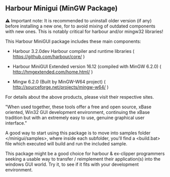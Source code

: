 Harbour Minigui (MinGW Package)
-------------------------------

:warning: Important note: It is recommended to uninstall older version (if any) 
before installing a new one, for to avoid mixing of outdated components 
with new ones. This is notably critical for harbour and/or mingw32 libraries!

This Harbour MiniGUI package includes these main components:
	
   - Harbour 3.2.0dev
	  Harbour compiler and runtime libraries
	  ( https://github.com/harbour/core/ )
	
   - Harbour MiniGUI Extended version 16.12 (compiled with MinGW 6.2.0)
	  ( http://hmgextended.com/home.html/ )
	
   - Mingw 6.2.0 (Built by MinGW-W64 project)
	  ( http://sourceforge.net/projects/mingw-w64/ )

For details about the above products, please visit their respective sites.
	
"When used together, these tools offer a free and open source, xBase oriented, 
Win32 GUI development environment, continuing the xBase tradition but with
an extremely easy to use, genuine graphical user interface."

A good way to start using this package is to move into samples folder </minigui/samples>,
where inside each subfolder, you'll find a <build.bat> file which executed will build 
and run the included sample. 

This package might be a good choice for harbour & ex-clipper programmers seeking 
a usable way to transfer / reimplement their application(s) into the windows GUI world.
Try it, to see if it fits with your development environment.


